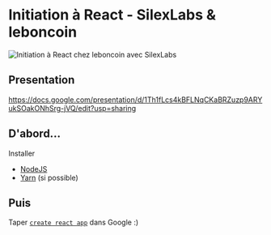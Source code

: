 # Initiation à React - SilexLabs & leboncoin

![Initiation à React chez leboncoin avec SilexLabs](https://secure.meetupstatic.com/photos/event/7/1/0/9/highres_474928937.jpeg)

## Presentation
https://docs.google.com/presentation/d/1Th1fLcs4kBFLNqCKaBRZuzp9ARYukSOakONhSrg-jVQ/edit?usp=sharing

## D'abord...

Installer
* [NodeJS](https://nodejs.org)
* [Yarn](https://yarnpkg.com) (si possible)

## Puis

Taper [`create react app`](https://github.com/facebook/create-react-app) dans Google :)
